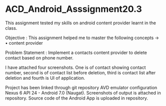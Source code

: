 # ACD_Android_Asssignment20.3
This assignment tested my skills on android content provider learnt in the class. 

Objective : This assignment helped me to master the following concepts -> 
            • content provider
            
Problem Statement : Implement a contacts content provider to delete contact based on phone number.             

I have attached four screenshots. One is of contact showing contact number, second is of contact list before deletion, third is contact list after deletion and fourth is UI of application.

Project has been linked through git repository AVD emulator configuration Nexus 6 API 24 - Android 7.0 (Naugat). Screenshots of output is attached in repository. Source code of the Android App is uploaded in repository.
